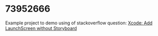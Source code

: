 # 73952666
Example project to demo using of stackoverflow question: [Xcode: Add LaunchScreen without Storyboard](https://stackoverflow.com/questions/73952666/xcode-add-launchscreen-without-storyboard)

